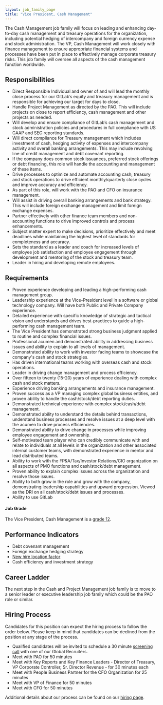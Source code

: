 ```yaml
---
layout: job_family_page
title: "Vice President, Cash Management"
---
```


The Cash Management job family will focus on leading and enhancing day-to-day cash management and treasury operations for the organization, including potential hedging of intercompany and foreign currency expense and stock administration. The VP, Cash Management will work closely with finance management to ensure appropriate financial systems and processes have been put in place to effectively manage corporate treasury risks. This job family will oversee all aspects of the cash management function worldwide.

## Responsibilities
- Direct Responsible Individual and owner of and will lead the monthly close process for our GitLab’s equity and treasury management and is responsible for achieving our target for days to close.
- Handle Project Management as directed by the PAO.  This will include projects on close to report efficiency, cash management and other projects as needed.
- Will develop and ensure compliance of GitLab’s cash management and stock administration  policies and procedures in full compliance with US GAAP and SEC reporting standards.
- Will direct compliance for Treasury management which includes investment of cash, hedging activity of expenses and intercompany activity and overall banking arrangements.  This may include revolving line of credit management and debt covenant reporting.
- If the company does common stock issuances, preferred stock offerings or debt financing, this role will handle the accounting and management of these items.
- Drive processes  to optimize and automate accounting cash, treasury and stock operations to drive efficient monthly/quarterly close cycles and improve accuracy and efficiency.
- As part of this role, will work with the PAO and CFO on insurance management.
- Will assist in driving overall banking arrangements and bank strategy.  This will include foreign exchange management and limit foreign exchange expenses.
- Partner effectively with other finance team members and non-accounting functions to drive improved controls and process enhancements.
- Subject matter expert to make decisions, prioritize effectively and meet deadlines while maintaining the highest level of standards for completeness and accuracy.
- Sets the standard as a leader and coach for increased levels of employee job satisfaction and employee engagement through development and mentoring of the stock and treasury team.
- Leader in hiring and developing remote employees.

## Requirements

- Proven experience developing and leading a high-performing cash management group.
- Leadership experience at the Vice-President level in a software or global technology company.  Will have both Public and Private Company experience.
- Detailed experience with specific knowledge of strategic and tactical vision and understands and drives best-practices to guide a high-performing cash management team.
- The Vice President has demonstrated strong business judgment applied to routine and complex financial issues.
- Professional acumen and demonstrated ability in addressing business issues and ability to explain to all levels of management.
- Demonstrated ability to work with investor facing teams to showcase the company's cash and stock strategies.
- Has driven international teams working with overseas cash and stock operations.
- Leader in driving change management and process efficiency.
- Over fifteen to twenty (15-20) years of experience dealing with complex cash and stock matters.
- Experience driving banking arrangements and insurance management.
- Proven success as a VP  managing complex global business entities, and proven ability to handle the cash/stock/debt reporting duties.
- Demonstrated technical experience with complex stock/cash/debt management.
- Demonstrated ability to understand the details behind transactions, understand business processes and resolve issues at a deep level with the acumen to drive process efficiencies.
- Demonstrated ability to drive change in processes while improving employee engagement and ownership.
- Self-motivated team player who can credibly communicate with and relate to individuals at all levels in the organization and other associated internal customer teams, with demonstrated experience in mentor and lead distributed teams.
- Ability to work with the FP&A/Tax/Investor Relations/CIO organization on all aspects of PMO functions and cash/stock/debt management.
- Proven ability to explain complex issues across the organization and resolve those issues.
- Ability to both grow in the role and grow with the company, demonstrating leadership capabilities and upward progression.  Viewed as the DRI on all cash/stock/debt issues and processes.
- Ability to use GitLab

#### Job Grade

The Vice President, Cash Management is a [grade 12](/handbook/total-rewards/compensation/compensation-calculator/#gitlab-job-grades).

## Performance Indicators
- Debt covenant management
- Foreign exchange hedging strategy
- [New hire location factor](https://about.gitlab.com/#new-hire-location-factor)
- Cash efficiency and investment strategy

## Career Ladder

The next step in the Cash and Project Management job family is to move to a senior leader or executive leadership job family which could be the PAO role or similar.

## Hiring Process

Candidates for this position can expect the hiring process to follow the order below. Please keep in mind that candidates can be declined from the position at any stage of the process.
- Qualified candidates will be invited to schedule a 30 minute [screening call](/handbook/hiring/interviewing/#screening-call) with one of our Global Recruiters.
- Meet with PAO for 50 minutes
- Meet with Key Reports and Key Finance Leaders - Director of Treasury, VP Corporate Controller, Sr. Director Revenue - for 30 minutes each
- Meet with People Business Partner for the CFO Organization for 25 minutes
- Meet with VP of Finance for 50 minutes
- Meet with CFO for 50 minutes

Additional details about our process can be found on our [hiring page](/handbook/hiring/).
